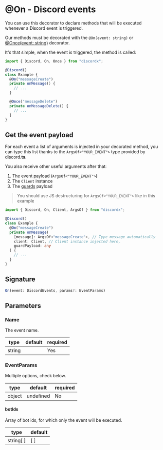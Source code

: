# @On - Discord events

You can use this decorator to declare methods that will be executed whenever a Discord event is triggered.

Our methods must be decorated with the `@On(event: string)` or [@Once(event: string)](/docs/decorators/general/once) decorator.

It's that simple, when the event is triggered, the method is called:

```typescript
import { Discord, On, Once } from "discordx";

@Discord()
class Example {
  @On("messageCreate")
  private onMessage() {
    // ...
  }

  @Once("messageDelete")
  private onMessageDelete() {
    // ...
  }
}
```

## Get the event payload

For each event a list of arguments is injected in your decorated method, you can type this list thanks to the `ArgsOf<"YOUR_EVENT">` type provided by discord.**ts**.

You also receive other useful arguments after that:

1. The event payload (`ArgsOf<"YOUR_EVENT">`)
2. The `Client` instance
3. The [guards](/docs/decorators/general/guard) payload

> You should use JS destructuring for `ArgsOf<"YOUR_EVENT">` like in this example

```typescript
import { Discord, On, Client, ArgsOf } from "discordx";

@Discord()
class Example {
  @On("messageCreate")
  private onMessage(
    [message]: ArgsOf<"messageCreate">, // Type message automatically
    client: Client, // Client instance injected here,
    guardPayload: any
  ) {
    // ...
  }
}
```

## Signature

```ts
On(event: DiscordEvents, params?: EventParams)
```

## Parameters

### Name

The event name.

| type   | default | required |
| ------ | ------- | -------- |
| string |         | Yes      |

### EventParams

Multiple options, check below.

| type   | default   | required |
| ------ | --------- | -------- |
| object | undefined | No       |

#### botIds

Array of bot ids, for which only the event will be executed.

| type      | default |
| --------- | ------- |
| string[ ] | [ ]     |
